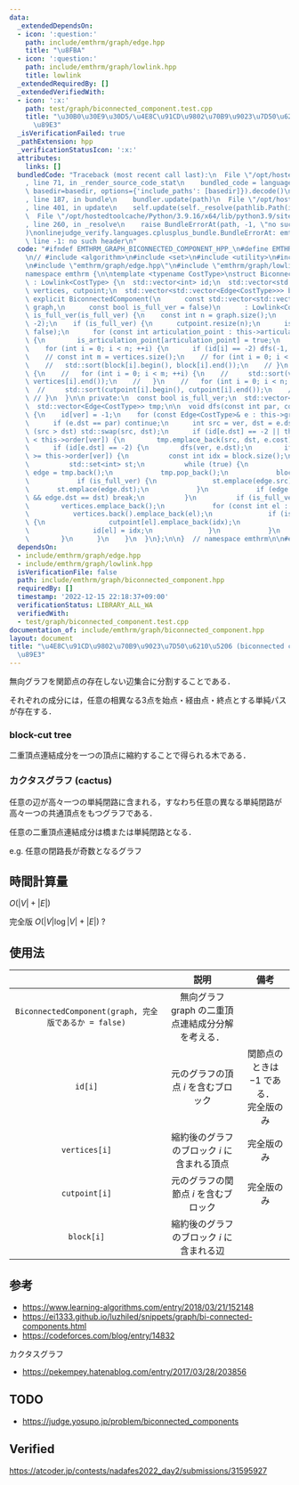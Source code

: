 ```yaml
---
data:
  _extendedDependsOn:
  - icon: ':question:'
    path: include/emthrm/graph/edge.hpp
    title: "\u8FBA"
  - icon: ':question:'
    path: include/emthrm/graph/lowlink.hpp
    title: lowlink
  _extendedRequiredBy: []
  _extendedVerifiedWith:
  - icon: ':x:'
    path: test/graph/biconnected_component.test.cpp
    title: "\u30B0\u30E9\u30D5/\u4E8C\u91CD\u9802\u70B9\u9023\u7D50\u6210\u5206\u5206\
      \u89E3"
  _isVerificationFailed: true
  _pathExtension: hpp
  _verificationStatusIcon: ':x:'
  attributes:
    links: []
  bundledCode: "Traceback (most recent call last):\n  File \"/opt/hostedtoolcache/Python/3.9.16/x64/lib/python3.9/site-packages/onlinejudge_verify/documentation/build.py\"\
    , line 71, in _render_source_code_stat\n    bundled_code = language.bundle(stat.path,\
    \ basedir=basedir, options={'include_paths': [basedir]}).decode()\n  File \"/opt/hostedtoolcache/Python/3.9.16/x64/lib/python3.9/site-packages/onlinejudge_verify/languages/cplusplus.py\"\
    , line 187, in bundle\n    bundler.update(path)\n  File \"/opt/hostedtoolcache/Python/3.9.16/x64/lib/python3.9/site-packages/onlinejudge_verify/languages/cplusplus_bundle.py\"\
    , line 401, in update\n    self.update(self._resolve(pathlib.Path(included), included_from=path))\n\
    \  File \"/opt/hostedtoolcache/Python/3.9.16/x64/lib/python3.9/site-packages/onlinejudge_verify/languages/cplusplus_bundle.py\"\
    , line 260, in _resolve\n    raise BundleErrorAt(path, -1, \"no such header\"\
    )\nonlinejudge_verify.languages.cplusplus_bundle.BundleErrorAt: emthrm/graph/edge.hpp:\
    \ line -1: no such header\n"
  code: "#ifndef EMTHRM_GRAPH_BICONNECTED_COMPONENT_HPP_\n#define EMTHRM_GRAPH_BICONNECTED_COMPONENT_HPP_\n\
    \n// #include <algorithm>\n#include <set>\n#include <utility>\n#include <vector>\n\
    \n#include \"emthrm/graph/edge.hpp\"\n#include \"emthrm/graph/lowlink.hpp\"\n\n\
    namespace emthrm {\n\ntemplate <typename CostType>\nstruct BiconnectedComponent\
    \ : Lowlink<CostType> {\n  std::vector<int> id;\n  std::vector<std::vector<int>>\
    \ vertices, cutpoint;\n  std::vector<std::vector<Edge<CostType>>> block;\n\n \
    \ explicit BiconnectedComponent(\n      const std::vector<std::vector<Edge<CostType>>>&\
    \ graph,\n      const bool is_full_ver = false)\n      : Lowlink<CostType>(graph),\
    \ is_full_ver(is_full_ver) {\n    const int n = graph.size();\n    id.assign(n,\
    \ -2);\n    if (is_full_ver) {\n      cutpoint.resize(n);\n      is_articulation_point.assign(n,\
    \ false);\n      for (const int articulation_point : this->articulation_points)\
    \ {\n        is_articulation_point[articulation_point] = true;\n      }\n    }\n\
    \    for (int i = 0; i < n; ++i) {\n      if (id[i] == -2) dfs(-1, i);\n    }\n\
    \    // const int m = vertices.size();\n    // for (int i = 0; i < m; ++i) {\n\
    \    //   std::sort(block[i].begin(), block[i].end());\n    // }\n    // if (is_full_ver)\
    \ {\n    //   for (int i = 0; i < m; ++i) {\n    //     std::sort(vertices[i].begin(),\
    \ vertices[i].end());\n    //   }\n    //   for (int i = 0; i < n; ++i) {\n  \
    \  //     std::sort(cutpoint[i].begin(), cutpoint[i].end());\n    //   }\n   \
    \ // }\n  }\n\n private:\n  const bool is_full_ver;\n  std::vector<bool> is_articulation_point;\n\
    \  std::vector<Edge<CostType>> tmp;\n\n  void dfs(const int par, const int ver)\
    \ {\n    id[ver] = -1;\n    for (const Edge<CostType>& e : this->graph[ver]) {\n\
    \      if (e.dst == par) continue;\n      int src = ver, dst = e.dst;\n      if\
    \ (src > dst) std::swap(src, dst);\n      if (id[e.dst] == -2 || this->order[e.dst]\
    \ < this->order[ver]) {\n        tmp.emplace_back(src, dst, e.cost);\n      }\n\
    \      if (id[e.dst] == -2) {\n        dfs(ver, e.dst);\n        if (this->lowlink[e.dst]\
    \ >= this->order[ver]) {\n          const int idx = block.size();\n          block.emplace_back();\n\
    \          std::set<int> st;\n          while (true) {\n            const Edge<CostType>\
    \ edge = tmp.back();\n            tmp.pop_back();\n            block.back().emplace_back(edge);\n\
    \            if (is_full_ver) {\n              st.emplace(edge.src);\n       \
    \       st.emplace(edge.dst);\n            }\n            if (edge.src == src\
    \ && edge.dst == dst) break;\n          }\n          if (is_full_ver) {\n    \
    \        vertices.emplace_back();\n            for (const int el : st) {\n   \
    \           vertices.back().emplace_back(el);\n              if (is_articulation_point[el])\
    \ {\n                cutpoint[el].emplace_back(idx);\n              } else {\n\
    \                id[el] = idx;\n              }\n            }\n          }\n\
    \        }\n      }\n    }\n  }\n};\n\n}  // namespace emthrm\n\n#endif  // EMTHRM_GRAPH_BICONNECTED_COMPONENT_HPP_\n"
  dependsOn:
  - include/emthrm/graph/edge.hpp
  - include/emthrm/graph/lowlink.hpp
  isVerificationFile: false
  path: include/emthrm/graph/biconnected_component.hpp
  requiredBy: []
  timestamp: '2022-12-15 22:18:37+09:00'
  verificationStatus: LIBRARY_ALL_WA
  verifiedWith:
  - test/graph/biconnected_component.test.cpp
documentation_of: include/emthrm/graph/biconnected_component.hpp
layout: document
title: "\u4E8C\u91CD\u9802\u70B9\u9023\u7D50\u6210\u5206 (biconnected component) \u5206\
  \u89E3"
---
```


無向グラフを関節点の存在しない辺集合に分割することである．

それぞれの成分には，任意の相異なる3点を始点・経由点・終点とする単純パスが存在する．


### block-cut tree

二重頂点連結成分を一つの頂点に縮約することで得られる木である．


### カクタスグラフ (cactus)

任意の辺が高々一つの単純閉路に含まれる，すなわち任意の異なる単純閉路が高々一つの共通頂点をもつグラフである．

任意の二重頂点連結成分は橋または単純閉路となる．

e.g. 任意の閉路長が奇数となるグラフ


## 時間計算量

$O(\lvert V \rvert + \lvert E \rvert)$

完全版 $O(\lvert V \rvert \log{\lvert V \rvert} + \lvert E \rvert)$ ?


## 使用法

||説明|備考|
|:--:|:--:|:--:|
|`BiconnectedComponent(graph, 完全版であるか = false)`|無向グラフ $\mathrm{graph}$ の二重頂点連結成分分解を考える．||
|`id[i]`|元のグラフの頂点 $i$ を含むブロック|関節点のときは $-1$ である．<br>完全版のみ|
|`vertices[i]`|縮約後のグラフのブロック $i$ に含まれる頂点|完全版のみ|
|`cutpoint[i]`|元のグラフの関節点 $i$ を含むブロック|完全版のみ|
|`block[i]`|縮約後のグラフのブロック $i$ に含まれる辺||


## 参考

- https://www.learning-algorithms.com/entry/2018/03/21/152148
- https://ei1333.github.io/luzhiled/snippets/graph/bi-connected-components.html
- https://codeforces.com/blog/entry/14832

カクタスグラフ
- https://pekempey.hatenablog.com/entry/2017/03/28/203856


## TODO

- https://judge.yosupo.jp/problem/biconnected_components


## Verified

https://atcoder.jp/contests/nadafes2022_day2/submissions/31595927
